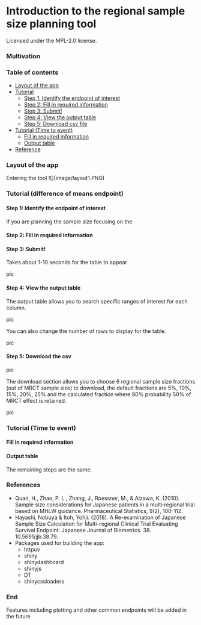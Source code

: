 # Introduction to the regional sample size planning tool
Licensed under the MPL-2.0 license.

### Multivation

### Table of contents
- [Layout of the app](#layout)
- [Tutorial](#tutorial1)
  - [Step 1: Identify the endpoint of interest](#identify) 
  - [Step 2: Fill in required information](#fill-in1) 
  - [Step 3: Submit!](#submit)
  - [Step 4: View the output table](#output-table1) 
  - [Step 5: Download csv file](#download-csv) 
- [Tutorial (Time to event)](#tutorial2) 
  - [Fill in required information](#fill-in2) 
  - [Output table](#output-table2) 
- [Reference](#reference) 

<h3 id="layout">Layout of the app</h3> 
Entering the tool
![](image/layout1.PNG)

<h3 id="tutorial1">Tutorial (difference of means endpoint)</h3> 

<h4 id="identify">Step 1: Identify the endpoint of interest</h4> 
If you are planning the sample size focusing on the 

<h4 id="fill-in1">Step 2: Fill in required information</h4> 

<h4 id="submit">Step 3: Submit! </h4>

Takes about 1-10 seconds for the table to appear

pic

<h4 id="output-table1">Step 4: View the output table</h4>

The output table allows you to search specific ranges of interest for each column.

pic

You can also change the number of rows to display for the table.

pic

<h4 id="download-csv">Step 5: Download the csv</h4>
pic

The download section allows you to choose 6 regional sample size fractions (out of MRCT sample size) to download, the default fractions are 5%, 10%, 15%, 20%, 25% and the calculated fraction where 80% probability 50% of MRCT effect is retained.

pic

<h3 id="tutorial2">Tutorial (Time to event)</h3> 

<h4 id="fill-in2">Fill in required information</h4>

<h4 id="output-table2">Output table</h4>

The remaining steps are the same.

<h3 id="reference">References</h3> 

- Quan, H., Zhao, P. L., Zhang, J., Roessner, M., & Aizawa, K. (2010). Sample size considerations for Japanese patients in a multi‐regional trial based on MHLW guidance. Pharmaceutical Statistics, 9(2), 100-112.
- Hayashi, Nobuya & Itoh, Yohji. (2018). A Re-examination of Japanese Sample Size Calculation for Multi-regional Clinical Trial Evaluating Survival Endpoint. Japanese Journal of Biometrics. 38. 10.5691/jjb.38.79. 
- Packages used for building the app: 
  - httpuv
  - shiny
  - shinydashboard
  - shinyjs
  - DT
  - shinycssloaders

### End
Features including plotting and other common endpoints will be added in the future


